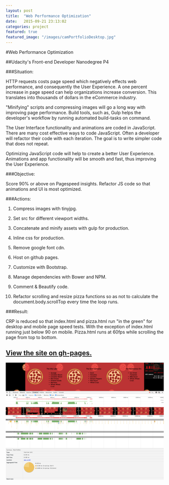 ```yaml
---
layout: post
title:  "Web Performance Optimization"
date:   2015-09-21 23:13:02
categories: project
featured: true
featured_image: "/images/camPortfolioDesktop.jpg"
---
```


#Web Performance Optimization

##Udacity's Front-end Developer Nanodegree P4

###Situation:

HTTP requests costs page speed which negatively effects web performance, and consequently the User Experience.  A one percent increase in page speed can help organizations increase conversion. This translates into thousands of dollars in the eCommerce industry.

"Minifying" scripts and compressing images will go a long way with improving page performance. Build tools, such as, Gulp helps the developer's workflow by running automated build-tasks on command.

The User Interface functionality and animations are coded in JavaScript. There are many cost effective ways to code JavaScript. Often a developer will refactor their code with each iteration. The goal is to write simpler code that does not repeat.

Optimizing JavaScript code will help to create a better User Experience. Animations and app functionality will be smooth and fast, thus improving the User Experience.

###Objective:

Score 90% or above on Pagespeed insights.  Refactor JS code so that animations and UI is most optimized.

###Actions:
1) Compress images with tinyjpg.

2) Set src for different viewport widths.

3) Concatenate and minify assets with gulp for production.

4) Inline css for production.

5) Remove google font cdn.

6) Host on github pages.

7) Customize with Bootstrap.

8) Manage dependencies with Bower and NPM.

9) Comment & Beautify code.

10) Refactor scrolling and resize pizza functions so as not to calculate the document.body.scrollTop every time the loop runs.

###Result:

CRP is reduced so that index.html and pizza.html run "in the green" for desktop and mobile page speed tests.  With the exception of index.html running just below 90 on mobile. Pizza.html runs at 60fps while scrolling the page from top to bottom.

## [View the site on gh-pages.](http://jaroot32.github.io/optimizationSite/)

![PizzaAnimationStackTrace](/images/PizzariaStackTrace.png)





